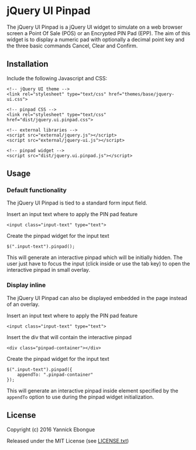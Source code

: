 # jQuery UI Pinpad

The jQuery UI Pinpad is a jQuery UI widget to simulate on a web browser screen a Point Of Sale (POS) or an Encrypted PIN Pad (EPP). The aim of this widget is to display a numeric pad with optionally a decimal point key and the three basic commands Cancel, Clear and Confirm.

## Installation

Include the following Javascript and CSS:

    <!-- jQuery UI theme -->
    <link rel="stylesheet" type="text/css" href="themes/base/jquery-ui.css">

    <!-- pinpad CSS -->
    <link rel="stylesheet" type="text/css" href="dist/jquery.ui.pinpad.css">

    <!-- external libraries -->
    <script src="external/jquery.js"></script>
    <script src="external/jquery-ui.js"></script>

    <!-- pinpad widget -->
    <script src="dist/jquery.ui.pinpad.js"></script>

## Usage

### Default functionality

The jQuery UI Pinpad is tied to a standard form input field.

Insert an input text where to apply the PIN pad feature

    <input class="input-text" type="text">

Create the pinpad widget for the input text

    $(".input-text").pinpad();

This will generate an interactive pinpad which will be initially hidden. The user just have to focus the input (click inside or use the tab key) to open the interactive pinpad in small overlay.

### Display inline

The jQuery UI Pinpad can also be displayed embedded in the page instead of an overlay.

Insert an input text where to apply the PIN pad feature

    <input class="input-text" type="text">

Insert the div that will contain the interactive pinpad

    <div class="pinpad-container"></div>

Create the pinpad widget for the input text

    $(".input-text").pinpad({
        appendTo: ".pinpad-container"
    });

This will generate an interactive pinpad inside element specified by the `appendTo` option to use during the pinpad widget initialization.

## License

Copyright (c) 2016 Yannick Ebongue

Released under the MIT License (see [LICENSE.txt](LICENSE.txt))
